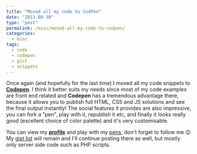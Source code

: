 ```yaml
---
title: "Moved all my code to CodPen"
date: "2013-08-30"
type: "post"
permalink: /misc/moved-all-my-code-to-codpen/
categories:
  - misc
tags:
  - code
  - codepen
  - gist
  - snippets
---
```


Once again (and hopefully for the last time) I moved all my code snippets to [**Codepen**](http://codepen.io/ "Codepen"). I think it better suits my needs since most of my code examples are front end related and **Codepen** has a tremendous advantage there, because it allows you to publish full HTML, CSS and JS solutions and see the final output instantly! The social features it provides are also impressive, you can fork a "pen", play with it, republish it etc, and finally it looks really good (excellent choice of color palette) and it's very customisable.

You can view my [**profile**](http://codepen.io/tsevdos "Tsevdos Codepen profile") and play with my [pens](http://codepen.io/tsevdos/public/ "Tsevdos public codepens "), don't forget to follow me 😉 My [gist list](https://gist.github.com/tsevdos "Tsevdos Gist list") will remain and I'll continue posting there as well, but mostly only server side code such as PHP scripts.
